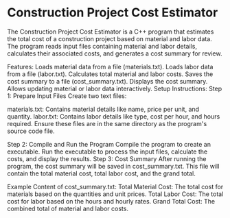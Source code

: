 # Construction Project Cost Estimator
The Construction Project Cost Estimator is a C++ program that estimates the total cost of a construction project based on material and labor data. The program reads input files containing material and labor details, calculates their associated costs, and generates a cost summary for review.

Features:
Loads material data from a file (materials.txt).
Loads labor data from a file (labor.txt).
Calculates total material and labor costs.
Saves the cost summary to a file (cost_summary.txt).
Displays the cost summary.
Allows updating material or labor data interactively.
Setup Instructions:
Step 1: Prepare Input Files
Create two text files:

materials.txt: Contains material details like name, price per unit, and quantity.
labor.txt: Contains labor details like type, cost per hour, and hours required.
Ensure these files are in the same directory as the program's source code file.

Step 2: Compile and Run the Program
Compile the program to create an executable.
Run the executable to process the input files, calculate the costs, and display the results.
Step 3: Cost Summary
After running the program, the cost summary will be saved in cost_summary.txt. This file will contain the total material cost, total labor cost, and the grand total.

Example Content of cost_summary.txt:
Total Material Cost: The total cost for materials based on the quantities and unit prices.
Total Labor Cost: The total cost for labor based on the hours and hourly rates.
Grand Total Cost: The combined total of material and labor costs.

